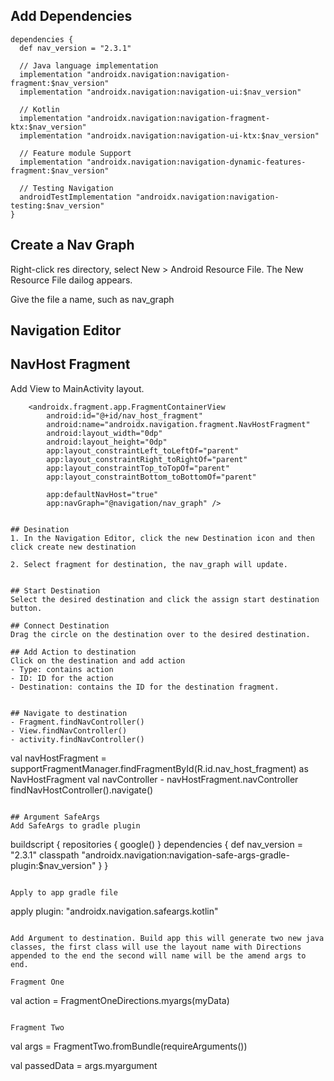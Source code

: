 ## Add Dependencies
```
dependencies {
  def nav_version = "2.3.1"

  // Java language implementation
  implementation "androidx.navigation:navigation-fragment:$nav_version"
  implementation "androidx.navigation:navigation-ui:$nav_version"

  // Kotlin
  implementation "androidx.navigation:navigation-fragment-ktx:$nav_version"
  implementation "androidx.navigation:navigation-ui-ktx:$nav_version"

  // Feature module Support
  implementation "androidx.navigation:navigation-dynamic-features-fragment:$nav_version"

  // Testing Navigation
  androidTestImplementation "androidx.navigation:navigation-testing:$nav_version"
}
```


## Create a Nav Graph
Right-click res directory, select New > Android Resource File. The New Resource File dailog appears.

Give the file a name, such as nav_graph


## Navigation Editor
<?xml version="1.0" encoding="utf-8"?>
<navigation xmlns:android="http://schemas.android.com/apk/res/android"
            xmlns:app="http://schemas.android.com/apk/res-auto"
            android:id="@+id/nav_graph">

</navigation>


## NavHost Fragment
Add View to MainActivity layout.
```
    <androidx.fragment.app.FragmentContainerView
        android:id="@+id/nav_host_fragment"
        android:name="androidx.navigation.fragment.NavHostFragment"
        android:layout_width="0dp"
        android:layout_height="0dp"
        app:layout_constraintLeft_toLeftOf="parent"
        app:layout_constraintRight_toRightOf="parent"
        app:layout_constraintTop_toTopOf="parent"
        app:layout_constraintBottom_toBottomOf="parent"

        app:defaultNavHost="true"
        app:navGraph="@navigation/nav_graph" />


## Desination
1. In the Navigation Editor, click the new Destination icon and then click create new destination

2. Select fragment for destination, the nav_graph will update. 


## Start Destination
Select the desired destination and click the assign start destination button.

## Connect Destination
Drag the circle on the destination over to the desired destination. 

## Add Action to destination
Click on the destination and add action
- Type: contains action
- ID: ID for the action
- Destination: contains the ID for the destination fragment. 


## Navigate to destination
- Fragment.findNavController()
- View.findNavController()
- activity.findNavController()

```
val navHostFragment = supportFragmentManager.findFragmentById(R.id.nav_host_fragment) as NavHostFragment
val navController - navHostFragment.navController
findNavHostController().navigate() 
```

## Argument SafeArgs
Add SafeArgs to gradle plugin
```
buildscript {
    repositories {
        google()
    }
    dependencies {
        def nav_version = "2.3.1"
        classpath "androidx.navigation:navigation-safe-args-gradle-plugin:$nav_version"
    }
}
```

Apply to app gradle file
```
apply plugin: "androidx.navigation.safeargs.kotlin"
```

Add Argument to destination. Build app this will generate two new java classes, the first class will use the layout name with Directions appended to the end the second will name will be the amend args to end.

Fragment One
```
val action = FragmentOneDirections.myargs(myData)
```

Fragment Two
```
val args = FragmentTwo.fromBundle(requireArguments())

val passedData = args.myargument
```
